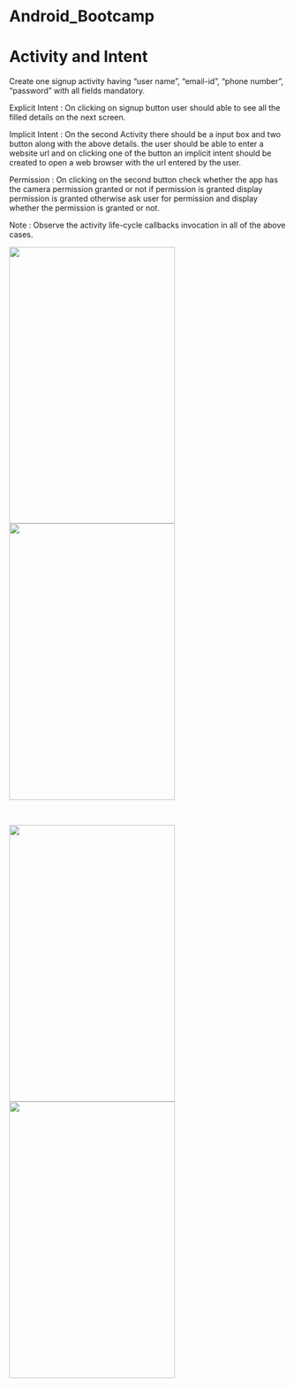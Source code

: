 # Android_Bootcamp
# Activity and Intent

Create one signup activity having “user name”, “email-id”, “phone number”, “password” with all fields mandatory. <br>

Explicit Intent : On clicking on signup button user should able to see all the filled details on the next screen. <br>

Implicit Intent : On the second Activity there should be a input box and two button along with the above details. the user should be able to enter a website url and on clicking one of the button an implicit intent should be created to open a web browser with the url entered by the user.<br>

Permission : On clicking on the second button check whether the app has the camera permission granted or not if permission is granted display permission is granted otherwise ask user for permission and display whether the permission is granted or not. <br>

Note : Observe the activity life-cycle callbacks invocation in all of the above cases.<br>


<p float="left">
  
<img src="https://user-images.githubusercontent.com/42887995/135562947-48a04bb8-8bb4-435c-8459-6b62a97a74d3.png" width="300" height = "500">
<img src="https://user-images.githubusercontent.com/42887995/135562953-c5496f40-52c0-4336-bc38-71b63be6be9a.png" width="300" height = "500">

</p>
<br>
<p float="left">
<img src="https://user-images.githubusercontent.com/42887995/135562963-06f704a1-a392-4be9-9de9-14c2f695dc0c.png" width="300" height = "500">
<img src="https://user-images.githubusercontent.com/42887995/135562969-0b6fdcff-79e6-4c2e-ac2e-3b30cec0c6a8.png" width="300" height = "500">
  
  </p>
